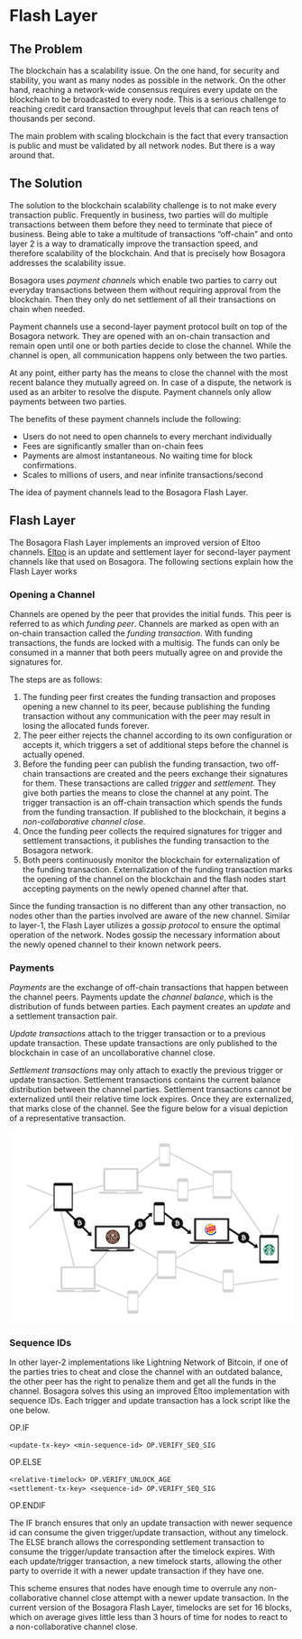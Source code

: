 # Flash Layer

## The Problem

The blockchain has a scalability issue. On the one hand, for security and stability, you want as many nodes as possible in the network. On the other hand, reaching a network-wide consensus requires every update on the blockchain to be broadcasted to every node. This is a serious challenge to reaching credit card transaction throughput levels that can reach tens of thousands per second.

The main problem with scaling blockchain is the fact that every transaction is public and must be validated by all network nodes. But there is a way around that.

## The Solution

The solution to the blockchain scalability challenge is to not make every transaction public. Frequently in business, two parties will do multiple transactions between them before they need to terminate that piece of business. Being able to take a multitude of transactions “off-chain” and onto layer 2 is a way to dramatically improve the transaction speed, and therefore scalability of the blockchain. And that is precisely how Bosagora addresses the scalability issue.

Bosagora uses *payment channels* which enable two parties to carry out everyday transactions between them without requiring approval from the blockchain. Then they only do net settlement of all their transactions on chain when needed.

Payment channels use a  second-layer payment protocol built on top of the Bosagora network. They are opened with an on-chain transaction and remain open until one or both parties decide to close the channel. While the channel is open, all communication happens only between the two parties.

At any point, either party has the means to close the channel with the most recent balance they mutually agreed on. In case of a dispute, the network is used as an arbiter to resolve the dispute. Payment channels only allow payments between two parties.

The benefits of these payment channels include the following:

+ Users do not need to open channels to every merchant individually
+ Fees are significantly smaller than on-chain fees
+ Payments are almost instantaneous. No waiting time for block confirmations.
+ Scales to millions of users, and near infinite transactions/second

The idea of payment channels lead to the Bosagora Flash Layer.

## Flash Layer

The Bosagora Flash Layer implements an improved version of Eltoo channels. [Eltoo]( https://bitcoinops.org/en/topics/eltoo/) is an update and settlement layer for second-layer payment channels like that used on Bosagora. The following sections explain how the Flash Layer works

### Opening a Channel

Channels are opened by the peer that provides the initial funds. This peer is referred to as which *funding peer*. Channels are marked as open with an on-chain transaction called the *funding transaction*. With funding transactions, the funds are locked with a multisig. The funds can only be consumed in a manner that both peers mutually agree on and provide the signatures for.

The steps are as follows:

1. The funding peer first creates the funding transaction and proposes opening a new channel to its peer, because publishing the funding transaction without any communication with the peer may result in losing the allocated funds forever.
2. The peer either rejects the channel according to its own configuration or accepts it, which triggers a set of additional steps before the channel is actually opened.
3. Before the funding peer can publish the funding transaction, two off-chain transactions are created and the peers exchange their signatures for them. These transactions are called *trigger* and *settlement*. They give both parties the means to close the channel at any point. The trigger transaction is an off-chain transaction which spends the funds from the funding transaction. If published to the blockchain, it begins a *non-collaborative channel close*.
4. Once the funding peer collects the required signatures for trigger and settlement transactions, it publishes the funding transaction to the Bosagora network.
5. Both peers continuously monitor the blockchain for externalization of the funding transaction. Externalization of the funding transaction marks the opening of the channel on the blockchain and the flash nodes start accepting payments on the newly opened channel after that.

Since the funding transaction is no different than any other transaction, no nodes other than the parties involved are aware of the new channel. Similar to layer-1, the Flash Layer utilizes a *gossip protocol* to ensure the optimal operation of the network. Nodes gossip the necessary information about the newly opened channel to their known network peers.

### Payments

*Payments* are the exchange of off-chain transactions that happen between the channel peers. Payments update the *channel balance*, which is the distribution of funds between parties. Each payment creates an *update* and a settlement transaction pair.

*Update transactions* attach to the trigger transaction or to a previous update transaction. These update transactions are only published to the blockchain in case of an uncollaborative channel close.

*Settlement transactions* may only attach to exactly the previous trigger or update transaction.  Settlement transactions contains the current balance distribution between the channel parties. Settlement transactions cannot be externalized until their relative time lock expires. Once they are externalized, that marks close of the channel. See the figure below for a visual depiction of a representative transaction.

![flash layer routing](flash-layer-routing.png)

### Sequence IDs

In other layer-2 implementations like Lightning Network of Bitcoin, if one of the parties tries to cheat and close the channel with an outdated balance, the other peer has the right to penalize them and get all the funds in the channel. Bosagora solves this using an improved Eltoo implementation with sequence IDs. Each trigger and update transaction has a lock script like the one below.

OP.IF

    <update-tx-key> <min-sequence-id> OP.VERIFY_SEQ_SIG 
OP.ELSE

    <relative-timelock> OP.VERIFY_UNLOCK_AGE
    <settlement-tx-key> <sequence-id> OP.VERIFY_SEQ_SIG
    
OP.ENDIF

The IF branch ensures that only an update transaction with newer sequence id can consume the given trigger/update transaction, without any timelock. The ELSE branch allows the corresponding settlement transaction to consume the trigger/update transaction after the timelock expires. With each update/trigger transaction, a new timelock starts, allowing the other party to override it with a newer update transaction if they have one.

This scheme ensures that nodes have enough time to overrule any non-collaborative channel close attempt with a newer update transaction. In the current version of the Bosagora Flash Layer, timelocks are set for 16 blocks, which on average gives little less than 3 hours of time for nodes to react to a non-collaborative channel close.

